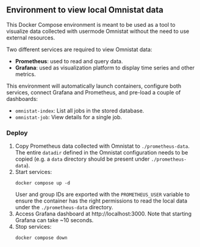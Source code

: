 ## Environment to view local Omnistat data

This Docker Compose environment is meant to be used as a tool to visualize
data collected with usermode Omnistat without the need to use external resources.

Two different services are required to view Omnistat data:
 - **Prometheus**: used to read and query data.
 - **Grafana**: used as visualization platform to display time series and
   other metrics.

This environment will automatically launch containers, configure both services,
connect Grafana and Prometheus, and pre-load a couple of dashboards:
 - `omnistat-index`: List all jobs in the stored database.
 - `omnistat-job`: View details for a single job.

### Deploy

1. Copy Prometheus data collected with Omnistat to `./prometheus-data`. The
   entire `datadir` defined in the Omnistat configuration needs to be copied
   (e.g. a `data` directory should be present under `./prometheus-data`).
2. Start services:
   ```
   docker compose up -d
   ```
   User and group IDs are exported with the `PROMETHEUS_USER` variable to ensure
   the container has the right permissions to read the local data under the
   `./prometheus-data` directory.
4. Access Grafana dashboard at http://localhost:3000. Note that starting
   Grafana can take ~10 seconds.
5. Stop services:
   ```
   docker compose down
   ```
